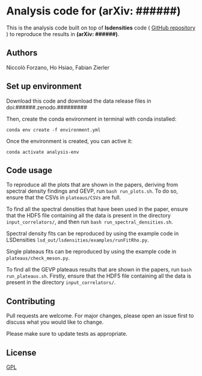 # Analysis code for (arXiv: ######)

This is the analysis code built on top of **lsdensities** code (
<a href="https://github.com/LupoA/lsdensities"> GitHub repository </a>) to
reproduce the results in **(arXiv: ######)**.

## Authors

Niccolò Forzano, Ho Hsiao, Fabian Zierler


## Set up environment

Download this code and download the data release files in doi:######.zenodo.#########

Then, create the conda environment in terminal with conda installed:

```
conda env create -f environment.yml
```

Once the environment is created, you can active it:

```
conda activate analysis-env
```

## Code usage

To reproduce all the plots that are shown in the papers, deriving from 
spectral density findings and GEVP, run ``bash run_plots.sh``. To do so,
ensure that the CSVs in ``plateaus/CSVs`` are full.

To find all the spectral densities that have been used in the paper,
ensure that the HDF5 file containing all the data is present in the 
directory ``input_correlators/``, and then run ``bash run_spectral_densities.sh``.

Spectral density fits can be reproduced by using the example code in LSDensities 
``lsd_out/lsdensities/examples/runFitRho.py``.

Single plateaus fits can be reproduced by using the example code
in ``plateaus/check_meson.py``.

To find all the GEVP plateaus results that are shown in the papers,
run ``bash run_plateaus.sh``. Firstly, ensure that the HDF5 file containing 
all the data is present in the  directory ``input_correlators/``.

## Contributing

Pull requests are welcome. For major changes, please open an issue first
to discuss what you would like to change.

Please make sure to update tests as appropriate.

## License

[GPL](https://choosealicense.com/licenses/gpl-3.0/)
